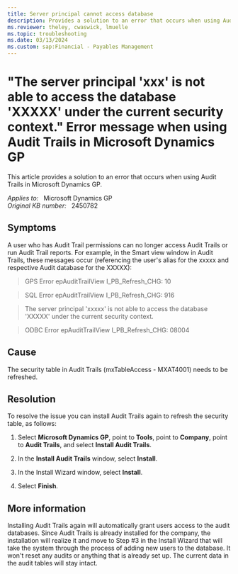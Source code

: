 ```yaml
---
title: Server principal cannot access database
description: Provides a solution to an error that occurs when using Audit Trails in Microsoft Dynamics GP.
ms.reviewer: theley, cwaswick, lmuelle
ms.topic: troubleshooting
ms.date: 03/13/2024
ms.custom: sap:Financial - Payables Management
---
```

# "The server principal 'xxx' is not able to access the database 'XXXXX' under the current security context." Error message when using Audit Trails in Microsoft Dynamics GP

This article provides a solution to an error that occurs when using Audit Trails in Microsoft Dynamics GP.

_Applies to:_ &nbsp; Microsoft Dynamics GP  
_Original KB number:_ &nbsp; 2450782

## Symptoms

A user who has Audit Trail permissions can no longer access Audit Trails or run Audit Trail reports. For example, in the Smart view window in Audit Trails, these messages occur (referencing the user's alias for the xxxxx and respective Audit database for the XXXXX):

> GPS Error epAuditTrailView I_PB_Refresh_CHG: 10

> SQL Error epAuditTrailView I_PB_Refresh_CHG: 916

> The server principal 'xxxxx' is not able to access the database 'XXXXX' under the current security context.

> ODBC Error epAuditTrailView I_PB_Refresh_CHG: 08004

## Cause

The security table in Audit Trails (mxTableAccess - MXAT4001) needs to be refreshed.

## Resolution

To resolve the issue you can install Audit Trails again to refresh the security table, as follows:

1. Select **Microsoft Dynamics GP**, point to **Tools**, point to **Company**, point to **Audit Trails**, and select **Install Audit Trails**.

2. In the **Install Audit Trails** window, select **Install**.

3. In the Install Wizard window, select **Install**.

4. Select **Finish**.

## More information

Installing Audit Trails again will automatically grant users access to the audit databases. Since Audit Trails is already installed for the company, the installation will realize it and move to Step #3 in the Install Wizard that will take the system through the process of adding new users to the database. It won't reset any audits or anything that is already set up. The current data in the audit tables will stay intact.
